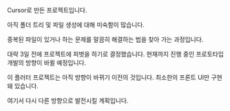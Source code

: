 Cursor로 만든 프로젝트입니다.

아직 폴더 트리 및 파일 생성에 대해 미숙함이 많습니다.

중복된 파일이 있거나 하는 문제를 말끔히 해결하는 법을 찾아 가는 과정입니다.

대략 3일 전에 프로젝트에 피벗을 하기로 결정했습니다.
현재까지 진행 중인 프로토타입 개발의 방향이 바뀔 예정입니다.

이 플러터 프로젝트는 아직 방향이 바뀌기 이전의 것입니다.
최소한의 프론트 UI만 구현돼 있습니다.

여기서 다시 다른 방향으로 발전시킬 계획입니다.